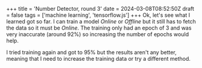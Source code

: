 +++
title = 'Number Detector, round 3'
date = 2024-03-08T08:52:50Z
draft = false
tags = ['machine learning', 'tensorflow.js']
+++
Ok, let's see what I learned got so far. I can train a model *Online* or *Offline* but it still has to fetch the data so it must be *Online*.
The training only had an epoch of 3 and was very inaccurate (around 92%) so increasing the number of epochs would help.

I tried training again and got to 95% but the results aren't any better, meaning that I need to increase the training data or try a different method.


